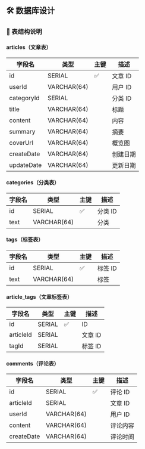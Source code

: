 
<!-- 用户表【使用supabase的User表】
	文章表【id，userId（用户id），categoryId（分类id），title（标题），content（内容），summary（摘要） ，coverUrl（缩略图），createDate（创建日期），updateDate（更新日期）】
		文章分类表【id，text（分类文本）】 // 一篇文章只有一个分类
		文章标签表【id，text（标签文本）】// 一篇文章可以有多个标签
		文章标签关联表【articleId（文章id），tagId（标签id）】 
		文章评论表【id，userId（用户id），articleId（文章id），content(评论内容)，createDate(评论时间)】 -->
## 🛠️ 数据库设计

### 📄 表结构说明

#### articles（文章表）


| 字段名     | 类型         | 主键 | 描述           |
|------------|--------------|------|----------------|
| id         | SERIAL       | ✅   | 文章 ID        |
| userId      | VARCHAR(64)  |    | 用户 ID       |
| categoryId      | SERIAL  |    | 分类 ID       |
| title       | VARCHAR(64)  |      | 标题       |
| content       | VARCHAR(64)  |      | 内容        |
| summary       | VARCHAR(64)  |      | 摘要        |
| coverUrl       | VARCHAR(64)  |      | 概览图        |
| createDate       | VARCHAR(64)     |      | 创建日期        |
| updateDate       | VARCHAR(64)     |      | 更新日期        |


#### categories（分类表）


| 字段名     | 类型         | 主键 | 描述           |
|------------|--------------|------|----------------|
| id         | SERIAL       | ✅   | 分类 ID        |
| text       | VARCHAR(64)  |      | 分类       |


#### tags（标签表）

| 字段名     | 类型         | 主键 | 描述           |
|------------|--------------|------|----------------|
| id         | SERIAL       | ✅   | 标签 ID        |
| text       | VARCHAR(64)  |      | 标签       |


#### article_tags（文章标签表）

| 字段名     | 类型         | 主键 | 描述           |
|------------|--------------|------|----------------|
| id         | SERIAL       | ✅   |  ID        |
| articleId   | SERIAL       |    | 文章 ID        |
| tagId         | SERIAL       |    | 标签 ID        |



#### comments（评论表）

| 字段名     | 类型         | 主键 | 描述           |
|------------|--------------|------|----------------|
| id         | SERIAL       | ✅   | 评论 ID        |
| articleId   | SERIAL       |    | 文章 ID        |
| userId       | VARCHAR(64)  |      | 用户 ID       |
| content       | VARCHAR(64)  |      | 评论内容       |
| createDate       | VARCHAR(64)  |      | 评论时间       |